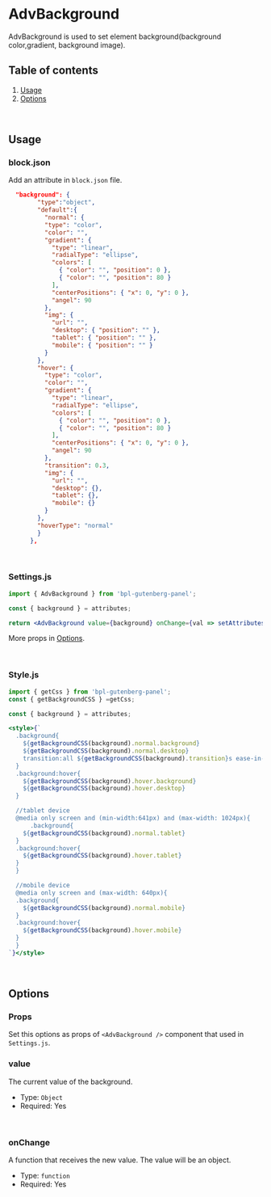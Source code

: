 # AdvBackground

AdvBackground is used to set element background(background color,gradient, background image).


## Table of contents

1. [Usage](#usage)
2. [Options](#options)

<br />

## Usage

### block.json
Add an attribute in `block.json` file.

```json
  "background": {
        "type":"object",
        "default":{
          "normal": {
          "type": "color",
          "color": "",
          "gradient": {
            "type": "linear",
            "radialType": "ellipse",
            "colors": [
              { "color": "", "position": 0 },
              { "color": "", "position": 80 }
            ],
            "centerPositions": { "x": 0, "y": 0 },
            "angel": 90
          },
          "img": {
            "url": "",
            "desktop": { "position": "" },
            "tablet": { "position": "" },
            "mobile": { "position": "" }
          }
        },
        "hover": {
          "type": "color",
          "color": "",
          "gradient": {
            "type": "linear",
            "radialType": "ellipse",
            "colors": [
              { "color": "", "position": 0 },
              { "color": "", "position": 80 }
            ],
            "centerPositions": { "x": 0, "y": 0 },
            "angel": 90
          },
          "transition": 0.3,
          "img": {
            "url": "",
            "desktop": {},
            "tablet": {},
            "mobile": {}
          }
        },
        "hoverType": "normal"
        }
      },
```

<br />

### Settings.js

```jsx
import { AdvBackground } from 'bpl-gutenberg-panel';

const { background } = attributes;

return <AdvBackground value={background} onChange={val => setAttributes({ background: val })}/>
```

More props in [Options](#options).

<br />

### Style.js
```jsx
import { getCss } from 'bpl-gutenberg-panel';
const { getBackgroundCSS } =getCss;

const { background } = attributes;

<style>{`
  .background{
    ${getBackgroundCSS(background).normal.background}
    ${getBackgroundCSS(background).normal.desktop}
    transition:all ${getBackgroundCSS(background).transition}s ease-in-out;
  }
  .background:hover{
    ${getBackgroundCSS(background).hover.background}
    ${getBackgroundCSS(background).hover.desktop}
  }

  //tablet device
  @media only screen and (min-width:641px) and (max-width: 1024px){
      .background{
    ${getBackgroundCSS(background).normal.tablet}
  }
  .background:hover{
    ${getBackgroundCSS(background).hover.tablet}
  }
  }

  //mobile device
  @media only screen and (max-width: 640px){
  .background{
    ${getBackgroundCSS(background).normal.mobile}
  }
  .background:hover{
    ${getBackgroundCSS(background).hover.mobile}
  }
  }
`}</style>
```

<br />

## Options
### Props
Set this options as props of `<AdvBackground />` component that used in `Settings.js`.
<br />

### value

The current value of the background.

- Type: `Object`
- Required: Yes

<br />

### onChange

A function that receives the new value. The value will be an object.

- Type: `function`
- Required: Yes
